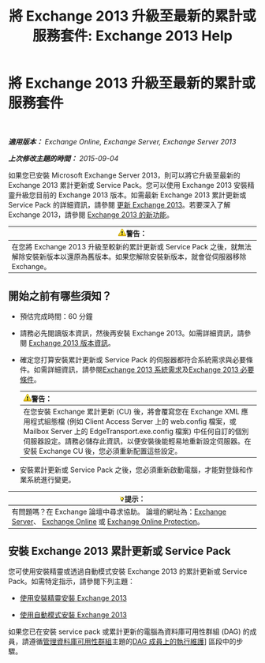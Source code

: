 ﻿---
title: '將 Exchange 2013 升級至最新的累計或服務套件: Exchange 2013 Help'
TOCTitle: 將 Exchange 2013 升級至最新的累計或服務套件
ms:assetid: 928a4a0b-0082-4d50-a696-bfaf2782f42d
ms:mtpsurl: https://technet.microsoft.com/zh-tw/library/JJ983803(v=EXCHG.150)
ms:contentKeyID: 52062574
ms.date: 05/21/2018
mtps_version: v=EXCHG.150
ms.translationtype: MT
---

# 將 Exchange 2013 升級至最新的累計或服務套件

 

_**適用版本：** Exchange Online, Exchange Server, Exchange Server 2013_

_**上次修改主題的時間：** 2015-09-04_

如果您已安裝 Microsoft Exchange Server 2013，則可以將它升級至最新的 Exchange 2013 累計更新或 Service Pack。您可以使用 Exchange 2013 安裝精靈升級您目前的 Exchange 2013 版本。如需最新 Exchange 2013 累計更新或 Service Pack 的詳細資訊，請參閱 [更新 Exchange 2013](updates-for-exchange-2013-exchange-2013-help.md)。若要深入了解 Exchange 2013，請參閱 [Exchange 2013 的新功能](what-s-new-in-exchange-2013-exchange-2013-help.md)。

<table>
<thead>
<tr class="header">
<th><img src="images/Bb125224.warning(EXCHG.150).gif" title="警告" alt="警告" />警告：</th>
</tr>
</thead>
<tbody>
<tr class="odd">
<td>在您將 Exchange 2013 升級至較新的累計更新或 Service Pack 之後，就無法解除安裝新版本以還原為舊版本。如果您解除安裝新版本，就會從伺服器移除 Exchange。</td>
</tr>
</tbody>
</table>


## 開始之前有哪些須知？

  - 預估完成時間：60 分鐘

  - 請務必先閱讀版本資訊，然後再安裝 Exchange 2013。如需詳細資訊，請參閱 [Exchange 2013 版本資訊](release-notes-for-exchange-2013-exchange-2013-help.md)。

  - 確定您打算安裝累計更新或 Service Pack 的伺服器都符合系統需求與必要條件。如需詳細資訊，請參閱[Exchange 2013 系統需求](exchange-2013-system-requirements-exchange-2013-help.md)及[Exchange 2013 必要條件](exchange-2013-prerequisites-exchange-2013-help.md)。
    
    <table>
    <thead>
    <tr class="header">
    <th><img src="images/Bb125224.warning(EXCHG.150).gif" title="警告" alt="警告" />警告：</th>
    </tr>
    </thead>
    <tbody>
    <tr class="odd">
    <td>在您安裝 Exchange 累計更新 (CU) 後，將會覆寫您在 Exchange XML 應用程式組態檔 (例如 Client Access Server 上的 web.config 檔案，或 Mailbox Server 上的 EdgeTransport.exe.config 檔案) 中任何自訂的個別伺服器設定。請務必儲存此資訊，以便安裝後能輕易地重新設定伺服器。在安裝 Exchange CU 後，您必須重新配置這些設定。</td>
    </tr>
    </tbody>
    </table>


  - 安裝累計更新或 Service Pack 之後，您必須重新啟動電腦，才能對登錄和作業系統進行變更。

<table>
<thead>
<tr class="header">
<th><img src="images/Bb124558.tip(EXCHG.150).gif" title="提示" alt="提示" />提示：</th>
</tr>
</thead>
<tbody>
<tr class="odd">
<td>有問題嗎？在 Exchange 論壇中尋求協助。 論壇的網址為：<a href="https://go.microsoft.com/fwlink/p/?linkid=60612">Exchange Server</a>、 <a href="https://go.microsoft.com/fwlink/p/?linkid=267542">Exchange Online</a> 或 <a href="https://go.microsoft.com/fwlink/p/?linkid=285351">Exchange Online Protection</a>。</td>
</tr>
</tbody>
</table>


## 安裝 Exchange 2013 累計更新或 Service Pack

您可使用安裝精靈或透過自動模式安裝 Exchange 2013 的累計更新或 Service Pack。如需特定指示，請參閱下列主題：

  - [使用安裝精靈安裝 Exchange 2013](install-exchange-2013-using-the-setup-wizard-exchange-2013-help.md)

  - [使用自動模式安裝 Exchange 2013](install-exchange-2013-using-unattended-mode-exchange-2013-help.md)

如果您已在安裝 service pack 或累計更新的電腦為資料庫可用性群組 (DAG) 的成員，請遵循[管理資料庫可用性群組](managing-database-availability-groups-exchange-2013-help.md)主題的[DAG 成員上的執行維護](managing-database-availability-groups-exchange-2013-help.md)\] 區段中的步驟。

